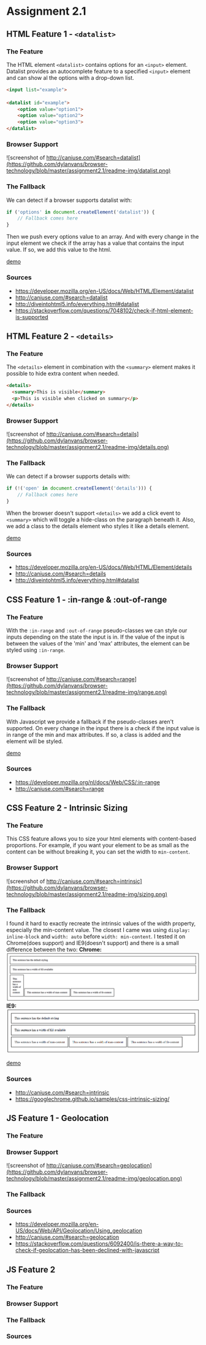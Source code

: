 # Assignment 2.1

## HTML Feature 1 - `<datalist>`
### The Feature
The HTML element `<datalist>` contains options for an `<input>` element. Datalist provides an autocomplete feature to a specified `<input>` element and can show al the options with a drop-down list.

``` html
<input list="example">

<datalist id="example">
	<option value="option1">
	<option value="option2">
	<option value="option3"> 
</datalist>
```

### Browser Support
![screenshot of http://caniuse.com/#search=datalist](https://github.com/dylanvans/browser-technology/blob/master/assignment2.1/readme-img/datalist.png)

### The Fallback
We can detect if a browser supports datalist with: 
``` javascript
if ('options' in document.createElement('datalist')) {
    // Fallback comes here
}
```

Then we push every options value to an array. And with every change in the input element we check if the array has a value that contains the input value. If so, we add this value to the html.

[demo](https://dylanvans.github.io/browser-technology/assignment2.1/html-feature-1.html)

### Sources
- https://developer.mozilla.org/en-US/docs/Web/HTML/Element/datalist
- http://caniuse.com/#search=datalist
- http://diveintohtml5.info/everything.html#datalist
- https://stackoverflow.com/questions/7048102/check-if-html-element-is-supported

## HTML Feature 2 - `<details>`
### The Feature
The `<details>` element in combination with the `<summary>` element makes it possible to hide extra content when needed.

``` html
<details>
  <summary>This is visible</summary>
  <p>This is visible when clicked on summary</p>
</details>
```

### Browser Support
![screenshot of http://caniuse.com/#search=details](https://github.com/dylanvans/browser-technology/blob/master/assignment2.1/readme-img/details.png)

### The Fallback
We can detect if a browser supports details with: 
``` javascript
if (!('open' in document.createElement('details'))) {
    // Fallback comes here
}
```

When the browser doesn't support `<details>` we add a click event to `<summary>` which will toggle a hide-class on the paragraph beneath it. Also, we add a class to the details element who styles it like a details element.

[demo](https://dylanvans.github.io/browser-technology/assignment2.1/html-feature-2.html)

### Sources
- https://developer.mozilla.org/en-US/docs/Web/HTML/Element/details
- http://caniuse.com/#search=details
- http://diveintohtml5.info/everything.html#datalist

## CSS Feature 1 - :in-range & :out-of-range
### The Feature
With the `:in-range` and `:out-of-range` pseudo-classes we can style our inputs depending on the state the input is in. If the value of the input is between the values of the 'min' and 'max' attributes, the element can be styled using `:in-range`.
### Browser Support
![screenshot of http://caniuse.com/#search=range](https://github.com/dylanvans/browser-technology/blob/master/assignment2.1/readme-img/range.png)

### The Fallback
With Javascript we provide a fallback if the pseudo-classes aren't supported. On every change in the input there is a check if the input value is in range of the min and max attributes. If so, a class is added and the element will be styled.

[demo](https://dylanvans.github.io/browser-technology/assignment2.1/css-feature-1.html)

### Sources
- https://developer.mozilla.org/nl/docs/Web/CSS/:in-range
- http://caniuse.com/#search=range

## CSS Feature 2 - Intrinsic Sizing
### The Feature
This CSS feature allows you to size your html elements with content-based proportions. For example, if you want your element to be as small as the content can be without breaking it, you can set the width to `min-content`.

### Browser Support
![screenshot of http://caniuse.com/#search=intrinsic](https://github.com/dylanvans/browser-technology/blob/master/assignment2.1/readme-img/sizing.png)

### The Fallback
I found it hard to exactly recreate the intrinsic values of the width property, especially the min-content value. The closest I came was using `display: inline-block` and `width: auto` before `width: min-content`. I tested it on Chrome(does support) and IE9(doesn't support) and there is a small difference between the two:
**Chrome:**
![screenshot of intrinsic sizing](https://github.com/dylanvans/browser-technology/blob/master/assignment2.1/readme-img/chrome-intrinsic.png)
**IE9:**
![screenshot of fallback](https://github.com/dylanvans/browser-technology/blob/master/assignment2.1/readme-img/ie9-intrinsic.png)

[demo](https://dylanvans.github.io/browser-technology/assignment2.1/css-feature-2.html)

### Sources
- http://caniuse.com/#search=intrinsic
- https://googlechrome.github.io/samples/css-intrinsic-sizing/

## JS Feature 1 - Geolocation
### The Feature

### Browser Support
![screenshot of http://caniuse.com/#search=geolocation](https://github.com/dylanvans/browser-technology/blob/master/assignment2.1/readme-img/geolocation.png)

### The Fallback

### Sources
- https://developer.mozilla.org/en-US/docs/Web/API/Geolocation/Using_geolocation
- http://caniuse.com/#search=geolocation
- https://stackoverflow.com/questions/6092400/is-there-a-way-to-check-if-geolocation-has-been-declined-with-javascript
## JS Feature 2
### The Feature

### Browser Support

### The Fallback

### Sources